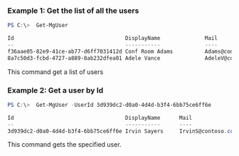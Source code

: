### Example 1: Get the list of all the users

```powershell
PS C:\>  Get-MgUser

Id                                   DisplayName              Mail                                           UserPrincipalName                              UserType
--                                   -----------              ----                                           -----------------                              --------
f36aae05-82e9-41ce-ab77-d6ff7031412d Conf Room Adams          Adams@contoso.com              Adams@contoso.com
8a7c50d3-fcbd-4727-a889-8ab232dfea01 Adele Vance              AdeleV@contoso.com             AdeleV@contoso.com
```
This command get a list of users

### Example 2: Get a user by Id

```powershell
PS C:\>  Get-MgUser -UserId 3d939dc2-d0a0-4d4d-b3f4-6bb75ce6ff6e

Id                                   DisplayName      Mail                               UserPrincipalName                  UserType
--                                   -----------      ----                               -----------------                  --------
3d939dc2-d0a0-4d4d-b3f4-6bb75ce6ff6e Irvin Sayers     IrvinS@contoso.com                 IrvinS@contoso.com

```
This command gets the specified user.


